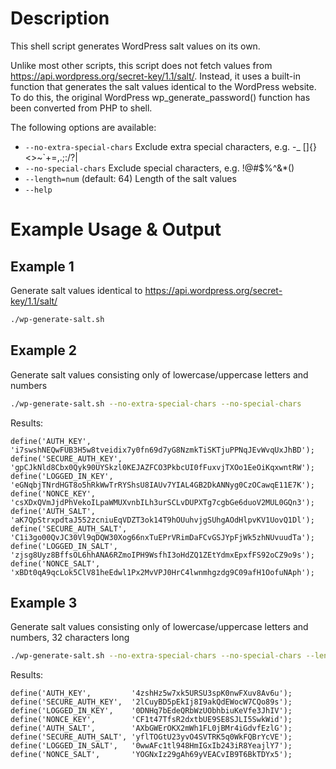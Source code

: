 # Description
This shell script generates WordPress salt values on its own.

Unlike most other scripts, this script does not fetch values from https://api.wordpress.org/secret-key/1.1/salt/. 
Instead, it uses a built-in function that generates the salt values identical to the WordPress website. To do this, the 
original WordPress wp_generate_password() function has been converted from PHP to shell.

The following options are available:

- `--no-extra-special-chars` Exclude extra special characters, e.g. -_ []{}<>~\`+=,.;:/?|
- `--no-special-chars` Exclude special characters, e.g. !@#$%^&*()
- `--length=num` (default: 64) Length of the salt values
- `--help`

# Example Usage & Output
## Example 1
Generate salt values identical to https://api.wordpress.org/secret-key/1.1/salt/

```bash
./wp-generate-salt.sh
```

## Example 2
Generate salt values consisting only of lowercase/uppercase letters and numbers

```bash
./wp-generate-salt.sh --no-extra-special-chars --no-special-chars
```

Results:
```
define('AUTH_KEY',         'i7swshNEQwFUB3H5w8tveidix7y0fn69d7yG8NzmkTiSKTjuPPNqJEvWvqUxJhBD');
define('SECURE_AUTH_KEY',  'gpCJkNld8Cbx0Qyk90UYSkzl0KEJAZFCO3PkbcUI0fFuxvjTXOo1EeOiKqxwntRW');
define('LOGGED_IN_KEY',    'eGNqbjTNrdHGT8o5hRkWwTrRYShsU8IAUv7YIAL4GB2DkANNyg0CzOCawqE11E7K');
define('NONCE_KEY',        'csXDxQVmJjdPhVekoILpaWMUXvnbILh3urSCLvDUPXTg7cgbGe6duoV2MUL0GQn3');
define('AUTH_SALT',        'aK7QpStrxpdtaJ552zcniuEqVDZT3ok14T9hOUuhvjgSUhgAOdHlpvKV1UovQ1Dl');
define('SECURE_AUTH_SALT', 'C1i3go00QvJC30Vl9qDQW30Xog66nxTuEPrVRimDaFCvGSJYpFjWk5zhNUvuudTa');
define('LOGGED_IN_SALT',   'zjsg8Uyz8BffsOL6hhANA6RZmoIPH9WsfhI3oHdZQ1ZEtYdmxEpxfFS92oCZ9o9s');
define('NONCE_SALT',       'xBDt0qA9qcLok5ClV81heEdwl1Px2MvVPJ0HrC4lwnmhgzdg9C09afH1OofuNAph');
```

## Example 3
Generate salt values consisting only of lowercase/uppercase letters and numbers, 32 characters long

```bash
./wp-generate-salt.sh --no-extra-special-chars --no-special-chars --length=32
```

Results:
```
define('AUTH_KEY',         '4zshHz5w7xk5URSU3spK0nwFXuv8Av6u');
define('SECURE_AUTH_KEY',  '2lCuyBD5pEkIj8I9akQdEWocW7CQo89s');
define('LOGGED_IN_KEY',    '0DNHq7bEdeQRbWzUObhbiuKeVfe3JhIV');
define('NONCE_KEY',        'CF1t47TfsR2dxtbUE9SE8SJLI5SwkWid');
define('AUTH_SALT',        'AXbGWErOKX2mWh1FL0jBMr4iGdvfEzlG');
define('SECURE_AUTH_SALT', 'yflTOGtU23yvO4SVTRK5q0WkFQBrYcVE');
define('LOGGED_IN_SALT',   '0wwAFc1tl948HmIGxIb243iR8YeajlY7');
define('NONCE_SALT',       'YOGNxIz29gAh69yVEACvIB9T6BkTDYx5');
```

